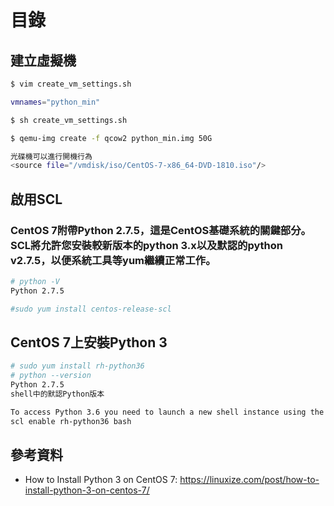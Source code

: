 # 目錄

<a name="建立虛擬機"/>

## 建立虛擬機
```bash
$ vim create_vm_settings.sh

vmnames="python_min"

$ sh create_vm_settings.sh

$ qemu-img create -f qcow2 python_min.img 50G

光碟機可以進行開機行為
<source file="/vmdisk/iso/CentOS-7-x86_64-DVD-1810.iso"/>
```

<a name="啟用SCL"/>

## 啟用SCL
### CentOS 7附帶Python 2.7.5，這是CentOS基礎系統的關鍵部分。SCL將允許您安裝較新版本的python 3.x以及默認的python v2.7.5，以便系統工具等yum繼續正常工作。
```bash
# python -V
Python 2.7.5

#sudo yum install centos-release-scl
```

<a name="CentOS 7上安裝Python 3"/>

## CentOS 7上安裝Python 3
```bash
# sudo yum install rh-python36
# python --version
Python 2.7.5
shell中的默認Python版本

To access Python 3.6 you need to launch a new shell instance using the Software Collection scl tool:
scl enable rh-python36 bash
```








<a name="參考資料"/>

## 參考資料
- How to Install Python 3 on CentOS 7: https://linuxize.com/post/how-to-install-python-3-on-centos-7/
